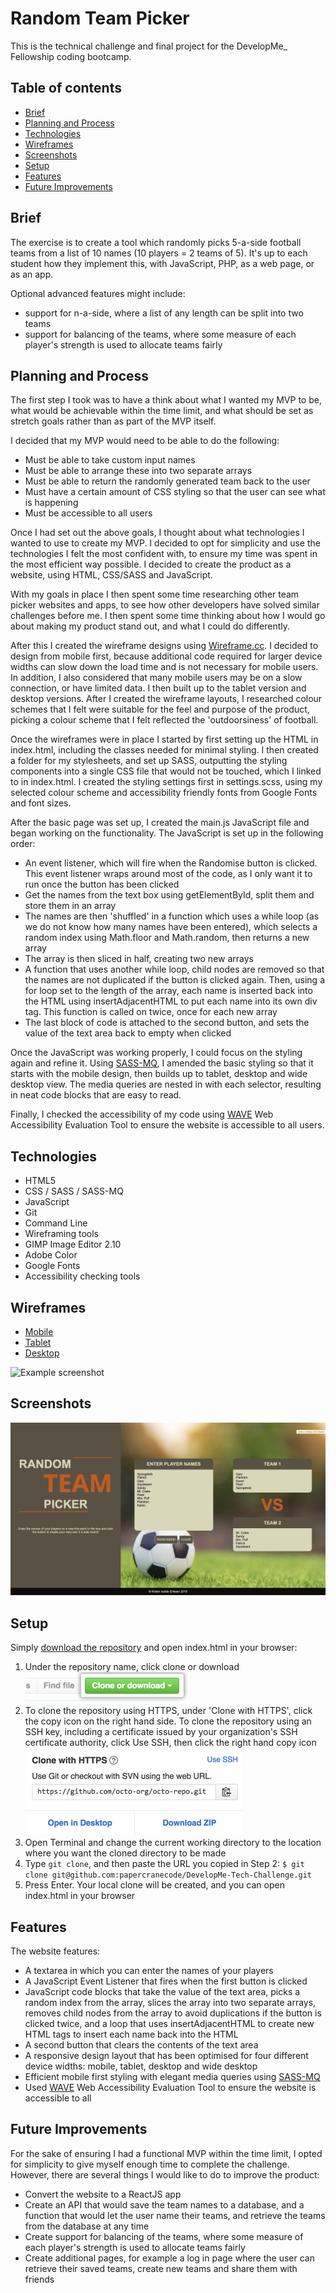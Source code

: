 # Random Team Picker
This is the technical challenge and final project for the DevelopMe_ Fellowship coding bootcamp. 

## Table of contents
* [Brief](#brief)
* [Planning and Process](#planning)
* [Technologies](#technologies)
* [Wireframes](#wireframes)
* [Screenshots](#screenshots)
* [Setup](#setup)
* [Features](#features)
* [Future Improvements](#future-improvements)

## Brief
The exercise is to create a tool which randomly picks 5-a-side football teams from a list of 10 names (10 players = 2 teams of 5).
It's up to each student how they implement this, with JavaScript, PHP, as a web page, or as an app.

Optional advanced features might include:
* support for n-a-side, where a list of any length can be split into two teams
* support for balancing of the teams, where some measure of each player's strength is used to allocate teams fairly

## Planning and Process
The first step I took was to have a think about what I wanted my MVP to be, what would be achievable within the time limit, and what should be set as stretch goals rather than as part of the MVP itself.

I decided that my MVP would need to be able to do the following:
* Must be able to take custom input names
* Must be able to arrange these into two separate arrays
* Must be able to return the randomly generated team back to the user
* Must have a certain amount of CSS styling so that the user can see what is happening
* Must be accessible to all users

Once I had set out the above goals, I thought about what technologies I wanted to use to create my MVP. I decided to opt for simplicity and use the technologies I felt the most confident with, to ensure my time was spent in the most efficient way possible. I decided to create the product as a website, using HTML, CSS/SASS and JavaScript.

With my goals in place I then spent some time researching other team picker websites and apps, to see how other developers have solved similar challenges before me. I then spent some time thinking about how I would go about making my product stand out, and what I could do differently.

After this I created the wireframe designs using [Wireframe.cc](wireframe.cc/). I decided to design from mobile first, because additional code required for larger device widths can slow down the load time and is not necessary for mobile users. In addition, I also considered that many mobile users may be on a slow connection, or have limited data. I then built up to the tablet version and desktop versions. After I created the wireframe layouts, I researched colour schemes that I felt were suitable for the feel and purpose of the product, picking a colour scheme that I felt reflected the 'outdoorsiness' of football.

Once the wireframes were in place I started by first setting up the HTML in index.html, including the classes needed for minimal styling. I then created a folder for my stylesheets, and set up SASS, outputting the styling components into a single CSS file that would not be touched, which I linked to in index.html. I created the styling settings first in settings.scss, using my selected colour scheme and accessibility friendly fonts from Google Fonts and font sizes.

After the basic page was set up, I created the main.js JavaScript file and began working on the functionality. The JavaScript is set up in the following order:
* An event listener, which will fire when the Randomise button is clicked. This event listener wraps around most of the code, as I only want it to run once the button has been clicked
* Get the names from the text box using getElementById, split them and store them in an array
* The names are then 'shuffled' in a function which uses a while loop (as we do not know how many names have been entered), which selects a random index using Math.floor and Math.random, then returns a new array
* The array is then sliced in half, creating two new arrays
* A function that uses another while loop, child nodes are removed so that the names are not duplicated if the button is clicked again. Then, using a for loop set to the length of the array, each name is inserted back into the HTML using insertAdjacentHTML to put each name into its own div tag. This function is called on twice, once for each new array
* The last block of code is attached to the second button, and sets the value of the text area back to empty when clicked

Once the JavaScript was working properly, I could focus on the styling again and refine it. Using [SASS-MQ](https://github.com/sass-mq/sass-mq), I amended the basic styling so that it starts with the mobile design, then builds up to tablet, desktop and wide desktop view. The media queries are nested in with each selector, resulting in neat code blocks that are easy to read.

Finally, I checked the accessibility of my code using [WAVE](https://wave.webaim.org/) Web Accessibility Evaluation Tool to ensure the website is accessible to all users.

## Technologies
* HTML5
* CSS / SASS / SASS-MQ
* JavaScript
* Git
* Command Line
* Wireframing tools
* GIMP Image Editor 2.10
* Adobe Color
* Google Fonts
* Accessibility checking tools

## Wireframes
* [Mobile](https://wireframe.cc/Tlc12X)
* [Tablet](https://wireframe.cc/EhHF0W)
* [Desktop](https://wireframe.cc/Jxg0bS)

![Example screenshot](./images/wireframes.png)

## Screenshots
![Example screenshot](./images/screenshot.png)

## Setup
Simply [download the repository](https://help.github.com/en/github/creating-cloning-and-archiving-repositories/cloning-a-repository) and open index.html in your browser:

1. Under the repository name, click clone or download
![Example screenshot](./images/clone.png)
2. To clone the repository using HTTPS, under 'Clone with HTTPS', click the copy icon on the right hand side. To clone the repository using an SSH key, including a certificate issued by your organization's SSH certificate authority, click Use SSH, then click the right hand copy icon
![Example screenshot](./images/https-clone.png)
3. Open Terminal and change the current working directory to the location where you want the cloned directory to be made
4. Type `git clone`, and then paste the URL you copied in Step 2:
`$ git clone git@github.com:papercranecode/DevelopMe-Tech-Challenge.git`
5. Press Enter. Your local clone will be created, and you can open index.html in your browser

## Features
The website features:
* A textarea in which you can enter the names of your players
* A JavaScript Event Listener that fires when the first button is clicked
* JavaScript code blocks that take the value of the text area, picks a random index from the array, slices the array into two separate arrays, removes child nodes from the array to avoid duplications if the button is clicked twice, and a loop that uses insertAdjacentHTML to create new HTML tags to insert each name back into the HTML
* A second button that clears the contents of the text area
* A responsive design layout that has been optimised for four different device widths: mobile, tablet, desktop and wide desktop
* Efficient mobile first styling with elegant media queries using [SASS-MQ](https://github.com/sass-mq/sass-mq)
* Used [WAVE](https://wave.webaim.org/) Web Accessibility Evaluation Tool to ensure the website is accessible to all

## Future Improvements
For the sake of ensuring I had a functional MVP within the time limit, I opted for simplicity to give myself enough time to complete the challenge. However, there are several things I would like to do to improve the product:
* Convert the website to a ReactJS app
* Create an API that would save the team names to a database, and a function that would let the user name their teams, and retrieve the teams from the database at any time
* Create support for balancing of the teams, where some measure of each player's strength is used to allocate teams fairly
* Create additional pages, for example a log in page where the user can retrieve their saved teams, create new teams and share them with friends